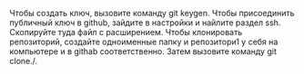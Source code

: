 Чтобы создать ключ, вызовите команду git keygen.
Чтобы присоединить публичный ключ в github, зайдите в настройки и найлите раздел ssh. Скопируйте туда файл с расширением.
Чтобы клонировать репозиторий, создайте одноименные папку и репозитори1 у себя на компьютере и в githab соответственно. Затем вызовите команду git clone./.
